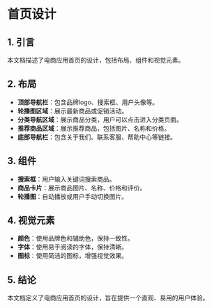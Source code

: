 # 首页设计

## 1. 引言

本文档描述了电商应用首页的设计，包括布局、组件和视觉元素。

## 2. 布局

- **顶部导航栏**：包含品牌logo、搜索框、用户头像等。
- **轮播图区域**：展示最新商品或促销活动。
- **分类导航区域**：展示商品分类，用户可以点击进入分类页面。
- **推荐商品区域**：展示推荐商品，包括图片、名称和价格。
- **底部导航栏**：包含关于我们、联系客服、帮助中心等链接。

## 3. 组件

- **搜索框**：用户输入关键词搜索商品。
- **商品卡片**：展示商品图片、名称、价格和评价。
- **轮播图**：自动播放或用户手动切换图片。

## 4. 视觉元素

- **颜色**：使用品牌色和辅助色，保持一致性。
- **字体**：使用易于阅读的字体，保持清晰。
- **图标**：使用简洁的图标，增强视觉效果。

## 5. 结论

本文档定义了电商应用首页的设计，旨在提供一个直观、易用的用户体验。